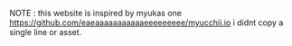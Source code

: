 NOTE : this website is inspired by myukas one https://github.com/eaeaaaaaaaaaaaeeeeeeeee/myucchii.io
i didnt copy a single line or asset.
